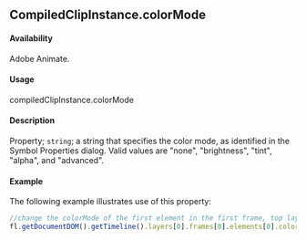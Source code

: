 ## CompiledClipInstance.colorMode

#### Availability

Adobe Animate.

#### Usage

compiledClipInstance.colorMode

#### Description

Property; `string`; a string that specifies the color mode, as identified in the Symbol Properties dialog. Valid values are "none", "brightness", "tint", "alpha", and "advanced".

#### Example

The following example illustrates use of this property:

```javascript
//change the colorMode of the first element in the first frame, top layer
fl.getDocumentDOM().getTimeline().layers[0].frames[0].elements[0].colorMode = "advanced";
```
